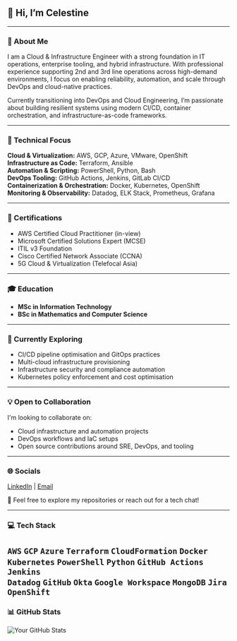 ## 👋 Hi, I’m Celestine

---

### 🚀 About Me  
I am a Cloud & Infrastructure Engineer with a strong foundation in IT operations, enterprise tooling, and hybrid infrastructure. With professional experience supporting 2nd and 3rd line operations across high-demand environments, I focus on enabling reliability, automation, and scale through DevOps and cloud-native practices.

Currently transitioning into DevOps and Cloud Engineering, I’m passionate about building resilient systems using modern CI/CD, container orchestration, and infrastructure-as-code frameworks.

---

### 🔧 Technical Focus  
**Cloud & Virtualization:** AWS, GCP, Azure, VMware, OpenShift
**Infrastructure as Code:** Terraform, Ansible  
**Automation & Scripting:** PowerShell, Python, Bash  
**DevOps Tooling:** GitHub Actions, Jenkins, GitLab CI/CD  
**Containerization & Orchestration:** Docker, Kubernetes, OpenShift  
**Monitoring & Observability:** Datadog, ELK Stack, Prometheus, Grafana

---

### 🏅 Certifications  
- AWS Certified Cloud Practitioner (in-view) 
- Microsoft Certified Solutions Expert (MCSE)  
- ITIL v3 Foundation  
- Cisco Certified Network Associate (CCNA)  
- 5G Cloud & Virtualization (Telefocal Asia)

---

### 🎓 Education  
- **MSc in Information Technology**  
- **BSc in Mathematics and Computer Science**

---

### 🌱 Currently Exploring  
- CI/CD pipeline optimisation and GitOps practices  
- Multi-cloud infrastructure provisioning  
- Infrastructure security and compliance automation  
- Kubernetes policy enforcement and cost optimisation

---

### 💡 Open to Collaboration  
I'm looking to collaborate on:

- Cloud infrastructure and automation projects  
- DevOps workflows and IaC setups  
- Open source contributions around SRE, DevOps, and tooling

---

### 🌐 Socials 
[LinkedIn](https://www.linkedin.com/in/celestine-ntadi-736501133/) | [Email](mailto:contactilec@gmail.com)

📩 Feel free to explore my repositories or reach out for a tech chat!

---

### 💻 Tech Stack  
`AWS` `GCP` `Azure` `Terraform` `CloudFormation` `Docker`  
`Kubernetes` `PowerShell` `Python` `GitHub Actions` `Jenkins`  
`Datadog` `GitHub` `Okta` `Google Workspace` `MongoDB` `Jira`
`OpenShift`
---

### 📊 GitHub Stats  
![Your GitHub Stats](https://github-readme-stats.vercel.app/api?username=celestn1&show_icons=true&theme=radical)
